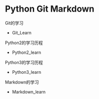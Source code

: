 # Python Git Markdown

Git的学习
* Git_Learn

Python2的学习历程
* Python2_learn

Python3的学习历程
* Python3_learn

Markdown的学习
* Markdown_learn
